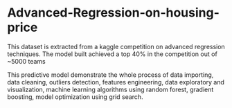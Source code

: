# Advanced-Regression-on-housing-price

This dataset is extracted from a kaggle competition on advanced regression techniques. The model built achieved a top 40% in the competition out of ~5000 teams 

This predictive model demonstrate the whole process of data importing, data cleaning, outliers detection, features engineering, data exploratory and visualization, machine learning algorithms using random forest, gradient boosting, model optimization using grid search.

